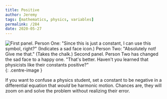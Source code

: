 ```yaml
---
title: Positive
author: Jeremy
tags: [mathematics, physics, variables]
permalink: /284
date: 2020-05-27
---
```


![First panel. Person One: "Since this is just a constant, I can use this symbol, right?" (Indicates a sad face icon.) Person Two: "Absolutely not! Give me that." (Takes the chalk.) Second panel. Person Two has changed the sad face to a happy one. "That's better. Haven't you learned that physicists like their constants positive?"](https://res.cloudinary.com/dh3hm8pb7/image/upload/c_scale,q_auto:best,w_615/v1535842782/Handwaving/Published/Positive.png){: .centre-image }

If you want to confuse a physics student, set a constant to be negative in a differential equation that *would* be harmonic motion. Chances are, they will zoom on and solve the problem without realizing their error.

